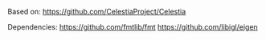 Based on:
https://github.com/CelestiaProject/Celestia

Dependencies:
https://github.com/fmtlib/fmt
https://github.com/libigl/eigen

